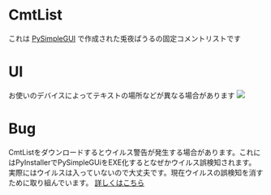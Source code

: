 # CmtList 
これは [PySimpleGUI](https://github.com/PySimpleGUI/PySimpleGUI/blob/master/readme.ja.md) で作成された兎夜ぱうるの固定コメントリストです
# UI
お使いのデバイスによってテキストの場所などが異なる場合があります
![](https://i.imgur.com/tMRJcjO.png)
# Bug
CmtListをダウンロードするとウイルス警告が発生する場合があります。これにはPyInstallerでPySimpleGUiをEXE化するとなぜかウイルス誤検知されます。
実際にはウイルスは入っていないので大丈夫です。現在ウイルスの誤検知を消すために取り組んでいます。
[詳しくはこちら](https://www.google.com/search?q=pyinstaller+virus&sxsrf=APwXEddh2wUrxZt5xClIZB_vQbnujRHKJg%3A1682848855129&ei=VzxOZOOVBtvz-QbIpI24Cg&ved=0ahUKEwijneDBrNH-AhXbed4KHUhSA6cQ4dUDCA8&uact=5&oq=pyinstaller+virus&gs_lcp=Cgxnd3Mtd2l6LXNlcnAQAzIECCMQJzIJCCMQigUQExAnMgcIABATEIAEMgcIABATEIAEMgcIABATEIAEMgcIABATEIAEMgYIABAeEBMyBggAEB4QEzIGCAAQHhATMgYIABAeEBM6CggAEEcQ1gQQsAM6BwgjEIoFECc6BwgAEIoFEEM6BQgAEIAEOgQIABAeOgYIABAeEAo6CQgAEA0QExCABDoHCCMQsAIQJzoICAAQHhANEBNKBAhBGABQxNycAVjm9JwBYNb2nAFoA3AAeACAAVWIAb0FkgEBOZgBAKABAcgBCsABAQ&sclient=gws-wiz-serp)
